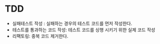 # TDD

* 실패테스트 작성 : 실패하는 경우의 테스트 코드를 먼저 작성한다.
* 테스트를 통과하는 코드 작성: 테스트 코드를 싱행 시키기 위한 실제 코드 작성
* 리팩토링: 중복 코드 제거한다.
